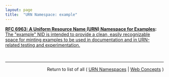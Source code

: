 ```yaml
---
layout: page
title:  "URN Namespace: example"
---
```


**[RFC 6963: A Uniform Resource Name (URN) Namespace for Examples](/specs/IETF/RFC/6963 "This document defines a Uniform Resource Name (URN) namespace identifier enabling the generation of URNs that are appropriate for use in documentation and in URN-related testing and experimentation."):** [The "example" NID is intended to provide a clean, easily recognizable space for minting examples to be used in documentation and in URN-related testing and experimentation. ](http://tools.ietf.org/html/rfc6963#section-5 "Read documentation for URN Namespace &#34;example&#34;")

<br/>
<hr/>

<p style="text-align: right">Return to list of all ( <a href="../urn-namespaces">URN Namespaces</a> | <a href="../">Web Concepts</a> )</p>